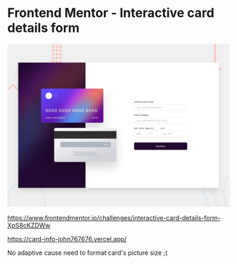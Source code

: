 # Frontend Mentor - Interactive card details form

![Design preview for the Interactive card details form coding challenge](./design/desktop-preview.jpg)

https://www.frontendmentor.io/challenges/interactive-card-details-form-XpS8cKZDWw

https://card-info-john767676.vercel.app/

No adaptive cause need to format card's picture size ;(
